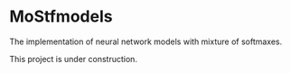 # MoStfmodels
The implementation of neural network models with mixture of softmaxes.

This project is under construction.
